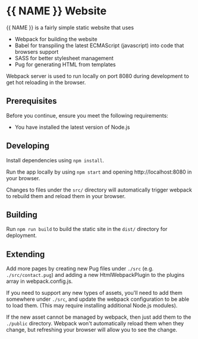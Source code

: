 # {{ NAME }} Website

{{ NAME }} is a fairly simple static website that uses

- Webpack for building the website
- Babel for transpiling the latest ECMAScript (javascript) into code that browsers support
- SASS for better stylesheet management
- Pug for generating HTML from templates

Webpack server is used to run locally on port 8080 during development to get hot reloading in the browser.

## Prerequisites

Before you continue, ensure you meet the following requirements:

* You have installed the latest version of Node.js

## Developing

Install dependencies using `npm install`.

Run the app locally by using `npm start` and opening http://localhost:8080 in your browser.

Changes to files under the `src/` directory will automatically trigger webpack to rebuild them and reload them in your browser.

## Building

Run `npm run build` to build the static site in the `dist/` directory for deployment.

## Extending

Add more pages by creating new Pug files under `./src` (e.g. `./src/contact.pug`) and adding a new HtmlWebpackPlugin to the plugins array in webpack.config.js.

If you need to support any new types of assets, you'll need to add them somewhere under `./src`, and update the webpack configuration to be able to load them. (This may require installing additional Node.js modules).

If the new asset cannot be managed by webpack, then just add them to the `./public` directory. Webpack won't automatically reload them when they change, but refreshing your browser will allow you to see the change.

